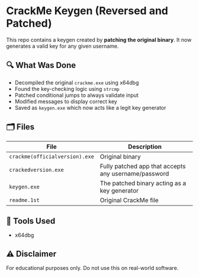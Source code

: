 # CrackMe Keygen (Reversed and Patched)


This repo contains a keygen created by **patching the original binary**. It now generates a valid key for any given username.

## 🔍 What Was Done

- Decompiled the original `crackme.exe` using x64dbg
- Found the key-checking logic using `strcmp`
- Patched conditional jumps to always validate input
- Modified messages to display correct key
- Saved as `keygen.exe` which now acts like a legit key generator

## 🗂 Files

| File | Description |
|------|-------------|
| `crackme(officialversion).exe` | Original binary |
| `crackedversion.exe` | Fully patched app that accepts any username/password |
| `keygen.exe` | The patched binary acting as a key generator |
| `readme.1st` | Original CrackMe file |

## 🧠 Tools Used

- x64dbg


## ⚠️ Disclaimer

For educational purposes only. Do not use this on real-world software.

